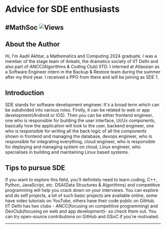 # Advice for SDE enthusiasts 
#MathSoc
![Views](https://komarev.com/ghpvc/?username=abhinav-ratan&label=Views&color=brightgreen)
---

## About the Author

Hi, I'm Aadil Akhtar, a Mathematics and Computing 2024 graduate. I was a member of the stage team of Ankahi, the dramatics society of IIT Delhi and also part of ANCC(Algorithms & Coding Club) IITD. I interned at Atlassian as a Software Engineer intern in the Backup & Restore team during the summer after my third year. I received a PPO from there and will be joining as SDE 1.

## Introduction
SDE stands for software development engineer. It's a broad term which can be subdivided into various roles. Firstly, it can be related to web or app development(Android or iOS). Then you can be either frontend engineer, one who is responsible for building the user interface, Ui/Ux components, basically how the application will look to the user, backend engineer, one who is responsible for writing all the back logic of all the components shown in frontend and managing the database, devops engineer, who is responsible for integrating everything, cloud engineer, who is responsible for deploying and managing system on cloud, Linux engineer, who specialises in building and maintaining Linux based systems.

## Tips to pursue SDE
If you want to explore this field, you'll definitely need to learn coding, C++, Python, JavaScript, etc. DSA(Data Structures & Algorithms) and competitive programming will help you crack down on your interviews. You can explore and do self projects, a lot of such basic projects are available online, some have video tutorials on YouTube, others have their code public on GitHub. IIT Delhi has two clubs - ANCC(focusing on competitive programming) and DevClub(focusing on web and app development)- so check them out. You can try open-source contributions on GitHub and GSoC if you're motivated.


---
